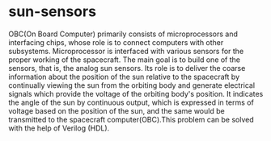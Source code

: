 # sun-sensors

OBC(On Board Computer) primarily consists of microprocessors and interfacing chips, whose role is to connect computers with other subsystems. Microprocessor is interfaced with various sensors for the proper working of the spacecraft. The main goal is to build one of the sensors, that is, the analog sun sensors. Its role is to deliver the coarse information about the position of the sun relative to the spacecraft by continually viewing the sun from the orbiting body and generate electrical signals which provide the voltage of the orbiting body's position. It indicates the angle of the sun by continuous output, which is expressed in terms of voltage based on the position of the sun, and the same would be transmitted to the spacecraft computer(OBC).This problem can be solved with the help of  Verilog (HDL).
